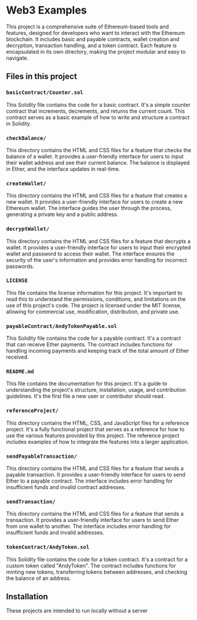 # Web3 Examples

This project is a comprehensive suite of Ethereum-based tools and features, designed for developers who want to interact with the Ethereum blockchain. It includes basic and payable contracts, wallet creation and decryption, transaction handling, and a token contract. Each feature is encapsulated in its own directory, making the project modular and easy to navigate.

## Files in this project

### `basicContract/Counter.sol`

This Solidity file contains the code for a basic contract. It's a simple counter contract that increments, decrements, and returns the current count. This contract serves as a basic example of how to write and structure a contract in Solidity.

### `checkBalance/`

This directory contains the HTML and CSS files for a feature that checks the balance of a wallet. It provides a user-friendly interface for users to input their wallet address and see their current balance. The balance is displayed in Ether, and the interface updates in real-time.

### `createWallet/`

This directory contains the HTML and CSS files for a feature that creates a new wallet. It provides a user-friendly interface for users to create a new Ethereum wallet. The interface guides the user through the process, generating a private key and a public address.

### `decryptWallet/`

This directory contains the HTML and CSS files for a feature that decrypts a wallet. It provides a user-friendly interface for users to input their encrypted wallet and password to access their wallet. The interface ensures the security of the user's information and provides error handling for incorrect passwords.

### `LICENSE`

This file contains the license information for this project. It's important to read this to understand the permissions, conditions, and limitations on the use of this project's code. The project is licensed under the MIT license, allowing for commercial use, modification, distribution, and private use.

### `payableContract/AndyTokenPayable.sol`

This Solidity file contains the code for a payable contract. It's a contract that can receive Ether payments. The contract includes functions for handling incoming payments and keeping track of the total amount of Ether received.

### `README.md`

This file contains the documentation for this project. It's a guide to understanding the project's structure, installation, usage, and contribution guidelines. It's the first file a new user or contributor should read.

### `referenceProject/`

This directory contains the HTML, CSS, and JavaScript files for a reference project. It's a fully functional project that serves as a reference for how to use the various features provided by this project. The reference project includes examples of how to integrate the features into a larger application.

### `sendPayableTransaction/`

This directory contains the HTML and CSS files for a feature that sends a payable transaction. It provides a user-friendly interface for users to send Ether to a payable contract. The interface includes error handling for insufficient funds and invalid contract addresses.

### `sendTransaction/`

This directory contains the HTML and CSS files for a feature that sends a transaction. It provides a user-friendly interface for users to send Ether from one wallet to another. The interface includes error handling for insufficient funds and invalid addresses.

### `tokenContract/AndyToken.sol`

This Solidity file contains the code for a token contract. It's a contract for a custom token called "AndyToken". The contract includes functions for minting new tokens, transferring tokens between addresses, and checking the balance of an address.

## Installation

These projects are intended to run locally without a server
